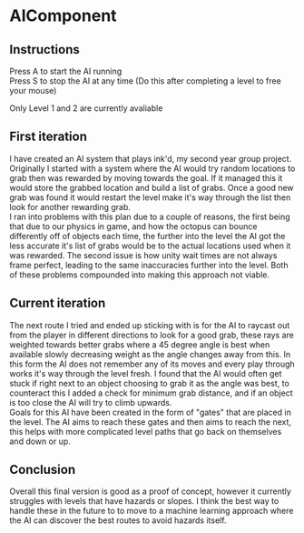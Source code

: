 # AIComponent

## Instructions
Press A to start the AI running  
Press S to stop the AI at any time (Do this after completing a level to free your mouse)

Only Level 1 and 2 are currently avaliable

## First iteration
I have created an AI system that plays ink'd, my second year group project.  
Originally I started with a system where the AI would try random locations to grab then was rewarded by moving towards the goal. If it managed this it would store the grabbed location and build a list of grabs. Once a good new grab was found it would restart the level make it's way through the list then look for another rewarding grab.  
I ran into problems with this plan due to a couple of reasons, the first being that due to our physics in game, and how the octopus can bounce differently off of objects each time, the further into the level the AI got the less accurate it's list of grabs would be to the actual locations used when it was rewarded. The second issue is how unity wait times are not always frame perfect, leading to the same inaccuracies further into the level. Both of these problems compounded into making this approach not viable.  
  
## Current iteration 
The next route I tried and ended up sticking with is for the AI to raycast out from the player in different directions to look for a good grab, these rays are weighted towards better grabs where a 45 degree angle is best when available slowly decreasing weight as the angle changes away from this. In this form the AI does not remember any of its moves and every play through works it's way through the level fresh. I found that the AI would often get stuck if right next to an object choosing to grab it as the angle was best, to counteract this I added a check for minimum grab distance, and if an object is too close the AI will try to climb upwards.  
Goals for this AI have been created in the form of "gates" that are placed in the level. The AI aims to reach these gates and then aims to reach the next, this helps with more complicated level paths that go back on themselves and down or up.

## Conclusion
Overall this final version is good as a proof of concept, however it currently struggles with levels that have hazards or slopes. I think the best way to handle these in the future to to move to a machine learning approach where the AI can discover the best routes to avoid hazards itself. 
